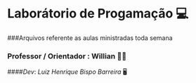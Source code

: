 # Laborátorio de Progamação :computer:

###Arquivos referente as aulas ministradas toda semana



### Professor / Orientador : Willian :man_teacher:



####*Dev*: _Luiz Henrique Bispo Barreira_ :desktop_computer:







